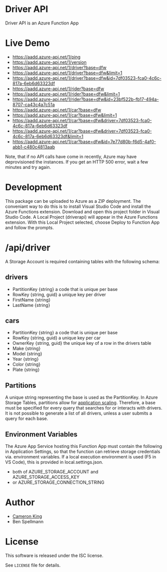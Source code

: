 # Driver API

Driver API is an Azure Function App

# Live Demo

- https://aadd.azure-api.net/1/ping
- https://aadd.azure-api.net/1/version
- https://aadd.azure-api.net/1/driver?base=dfw
- https://aadd.azure-api.net/1/driver?base=dfw&limit=1
- https://aadd.azure-api.net/1/driver?base=dfw&id=7df03523-fca0-4c6c-817a-6eb6d63323df
- https://aadd.azure-api.net/1/rider?base=dfw
- https://aadd.azure-api.net/1/rider?base=dfw&limit=1
- https://aadd.azure-api.net/1/rider?base=dfw&id=23bf522b-fb17-494a-8707-ca43c4a7c51a
- https://aadd.azure-api.net/1/car?base=dfw
- https://aadd.azure-api.net/1/car?base=dfw&limit=1
- https://aadd.azure-api.net/1/car?base=dfw&driver=7df03523-fca0-4c6c-817a-6eb6d63323df
- https://aadd.azure-api.net/1/car?base=dfw&driver=7df03523-fca0-4c6c-817a-6eb6d63323df&limit=1
- https://aadd.azure-api.net/1/car?base=dfw&id=7e77d80b-f6d5-4af0-abb1-c480c4813aab

Note, that if no API calls have come in recently, Azure may have deprovisioned the 
instances.  If you get an HTTP 500 error, wait a few minutes and try again.

# Development

This package can be uploaded to Azure as a ZIP deployment.  The conveniant
way to do this is to install Visual Studio Code and install the Azure 
Functions extension.  Download and open this project folder in Visual 
Studio Code.  A Local Project (driverapi) will appear in the Azure 
Functions extension.  With this Local Project selected, choose Deploy 
to Function App and follow the prompts.

# /api/driver

A Storage Account is required containing tables with the following schema:

## drivers

- PartitionKey {string} a code that is unique per base
- RowKey {string, guid} a unique key per driver
- FirstName {string}
- LastName {string}

## cars

- PartitionKey {string} a code that is unique per base
- RowKey {string, guid} a unique key per car
- OwnerKey {string, guid} the unique key of a row in the drivers table
- Make {string}
- Model {string}
- Year {string}
- Color {string}
- Plate {string}

## Partitions

A unique string representing the base is used as the PartitionKey.  In Azure
Storage Tables, partitions allow for [application scaling](https://docs.microsoft.com/en-us/rest/api/storageservices/designing-a-scalable-partitioning-strategy-for-azure-table-storage).
Therefore, a base must be specified for every query that searches for or interacts 
with drivers.  It is not possible to generate a list of all drivers, unless a
user submits a query for each base.

## Environment Variables

The Azure App Service hosting this Function App must contain the following
in Application Settings, so that the function can retrieve storage credentials via.
environment variables.  If a local execution environment is used (F5 in VS Code), 
this is provided in local.settings.json.

- both of AZURE_STORAGE_ACCOUNT and AZURE_STORAGE_ACCESS_KEY
- or AZURE_STORAGE_CONNECTION_STRING
    
# Author

- [Cameron King](http://cameronking.me)
- Ben Spellmann

# License

This software is released under the ISC license.

See `LICENSE` file for details.
